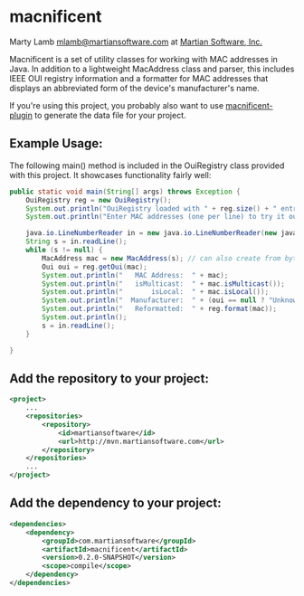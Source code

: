 macnificent
===========

Marty Lamb mlamb@martiansoftware.com at [Martian Software, Inc.](http://martiansoftware.com)

Macnificent is a set of utility classes for working with MAC addresses 
in Java. In addition to a lightweight MacAddress class and parser, this 
includes IEEE OUI registry information and a formatter for MAC addresses 
that displays an abbreviated form of the device's manufacturer's name.

If you're using this project, you probably also want to use
[macnificent-plugin](https://github.com/martylamb/macnificent-plugin)
to generate the data file for your project.

Example Usage:
--------------

The following main() method is included in the OuiRegistry class
provided with this project.  It showcases functionality fairly well:

```java
public static void main(String[] args) throws Exception {
    OuiRegistry reg = new OuiRegistry();
    System.out.println("OuiRegistry loaded with " + reg.size() + " entries.");
    System.out.println("Enter MAC addresses (one per line) to try it out.");

    java.io.LineNumberReader in = new java.io.LineNumberReader(new java.io.InputStreamReader(System.in));
    String s = in.readLine();
    while (s != null) {
        MacAddress mac = new MacAddress(s); // can also create from byte[] or NetworkInterface
        Oui oui = reg.getOui(mac);
        System.out.println("   MAC Address:  " + mac);
        System.out.println("   isMulticast:  " + mac.isMulticast());
        System.out.println("       isLocal:  " + mac.isLocal());
        System.out.println("  Manufacturer:  " + (oui == null ? "Unknown" : oui.getManufacturer()));
        System.out.println("   Reformatted:  " + reg.format(mac));
        System.out.println();
        s = in.readLine();
    }

}
```

Add the repository to your project:
-----------------------------------

```xml
<project>
	...
    <repositories>
        <repository>
            <id>martiansoftware</id>
            <url>http://mvn.martiansoftware.com</url>
        </repository>
    </repositories> 
	...
</project>
```

Add the dependency to your project:
-----------------------------------

```xml
<dependencies>
	<dependency>
		<groupId>com.martiansoftware</groupId>
		<artifactId>macnificent</artifactId>
		<version>0.2.0-SNAPSHOT</version>
		<scope>compile</scope>
	</dependency>
</dependencies>
```
